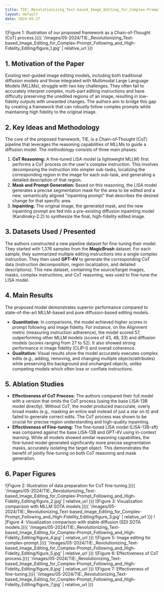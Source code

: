```yaml
---
title: TIE:_Revolutionizing_Text-based_Image_Editing_for_Complex-Prompt_Following_and_High-Fidelity_Editing
layout: default
date: 2024-05-27
---
```

![Figure 1: Illustration of our proposed framework as a Chain-of-Thought (CoT) process.]({{ '/images/05-2024/TIE:_Revolutionizing_Text-based_Image_Editing_for_Complex-Prompt_Following_and_High-Fidelity_Editing/figure_1.jpg' | relative_url }})
## 1. Motivation of the Paper
Existing text-guided image editing models, including both traditional diffusion models and those integrated with Multimodal Large Language Models (MLLMs), struggle with two key challenges. They often fail to accurately interpret complex, multi-part editing instructions and have difficulty preserving the unedited regions of an image, resulting in low-fidelity outputs with unwanted changes. The authors aim to bridge this gap by creating a framework that can robustly follow complex prompts while maintaining high fidelity to the original image.

## 2. Key Ideas and Methodology
The core of the proposed framework, TIE, is a Chain-of-Thought (CoT) pipeline that leverages the reasoning capabilities of MLLMs to guide a diffusion model. The methodology consists of three main phases:
1.  **CoT Reasoning:** A fine-tuned LISA model (a lightweight MLLM) first performs a CoT process on the user's complex instruction. This involves decomposing the instruction into simpler sub-tasks, localizing the corresponding region in the image for each sub-task, and generating a detailed description of that region.
2.  **Mask and Prompt Generation:** Based on this reasoning, the LISA model generates a precise segmentation mask for the area to be edited and a new, semantically aligned "inpainting prompt" that describes the desired change for that specific area.
3.  **Inpainting:** The original image, the generated mask, and the new inpainting prompt are fed into a pre-existing diffusion inpainting model (Kandinsky-2.2) to synthesize the final, high-fidelity edited image.

## 3. Datasets Used / Presented
The authors constructed a new pipeline dataset for fine-tuning their model. They started with 1,376 samples from the **MagicBrush** dataset. For each sample, they summarized multiple editing instructions into a single complex instruction. They then used **GPT-4V** to generate the corresponding CoT data (instruction decomposition, region localization, and detailed descriptions). This new dataset, containing the source/target images, masks, complex instructions, and CoT reasoning, was used to fine-tune the LISA model.

## 4. Main Results
The proposed model demonstrates superior performance compared to state-of-the-art MLLM-based and pure diffusion-based editing models.
-   **Quantitative:** In comparisons, the model achieved higher scores in prompt following and image fidelity. For instance, on the Alignment metric (measuring instruction adherence), the model scored 57, outperforming other MLLM models (scores of 43, 48, 33) and diffusion models (scores ranging from 27 to 52). It also showed strong performance in image fidelity (CLIP-I) and overall coherence.
-   **Qualitative:** Visual results show the model accurately executes complex edits (e.g., adding, removing, and changing multiple objects/attributes) while preserving the background and unchanged objects, unlike competing models which often lose or conflate instructions.

## 5. Ablation Studies
-   **Effectiveness of CoT Process:** The authors compared their full model with a version that omits the CoT process (using the base LISA-13B model directly). Without CoT, the model produced inaccurate, overly broad masks (e.g., masking an entire wall instead of just a star on it) and failed to generate correct edits. The CoT process was shown to be crucial for precise region understanding and high-quality inpainting.
-   **Effectiveness of Fine-tuning:** The fine-tuned LISA model (LISA-13B-sft) was compared against the base LISA-13B and GPT-4V using in-context learning. While all models showed similar reasoning capabilities, the fine-tuned model generated significantly more precise segmentation masks, accurately isolating the target object. This demonstrates the benefit of jointly fine-tuning on both CoT reasoning and mask generation.

## 6. Paper Figures
![Figure 2: Illustration of data preparation for CoT fine-tuning.]({{ '/images/05-2024/TIE:_Revolutionizing_Text-based_Image_Editing_for_Complex-Prompt_Following_and_High-Fidelity_Editing/figure_2.jpg' | relative_url }})
![Figure 3: Visualization comparison with MLLM SOTA models.]({{ '/images/05-2024/TIE:_Revolutionizing_Text-based_Image_Editing_for_Complex-Prompt_Following_and_High-Fidelity_Editing/figure_3.jpg' | relative_url }})
![Figure 4: Visualization comparison with stable diffusion (SD) SOTA models.]({{ '/images/05-2024/TIE:_Revolutionizing_Text-based_Image_Editing_for_Complex-Prompt_Following_and_High-Fidelity_Editing/figure_4.jpg' | relative_url }})
![Figure 5: Image editing for complex-prompt.]({{ '/images/05-2024/TIE:_Revolutionizing_Text-based_Image_Editing_for_Complex-Prompt_Following_and_High-Fidelity_Editing/figure_5.jpg' | relative_url }})
![Figure 6: Effectiveness of CoT process.]({{ '/images/05-2024/TIE:_Revolutionizing_Text-based_Image_Editing_for_Complex-Prompt_Following_and_High-Fidelity_Editing/figure_6.jpg' | relative_url }})
![Figure 7: Effectiveness of fine-tuning.]({{ '/images/05-2024/TIE:_Revolutionizing_Text-based_Image_Editing_for_Complex-Prompt_Following_and_High-Fidelity_Editing/figure_7.jpg' | relative_url }})
